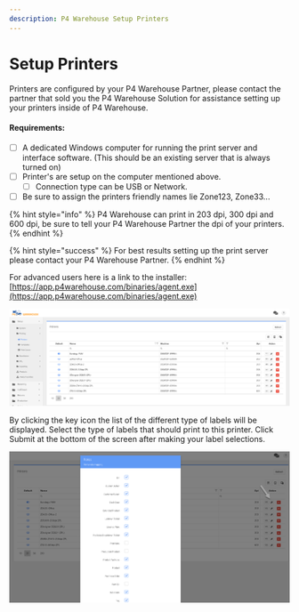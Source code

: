 ```yaml
---
description: P4 Warehouse Setup Printers
---
```


# Setup Printers

Printers are configured by your P4 Warehouse Partner, please contact the partner that sold you the P4 Warehouse Solution for assistance setting up your printers inside of P4 Warehouse.

#### Requirements:

* [ ] A dedicated Windows computer for running the print server and interface software. (This should be an existing server that is always turned on)
* [ ] Printer's are setup on the computer mentioned above.&#x20;
  * [ ] Connection type can be USB or Network.
* [ ] Be sure to assign the printers friendly names lie Zone123, Zone33...

{% hint style="info" %}
P4 Warehouse can print in 203 dpi, 300 dpi and 600 dpi, be sure to tell your P4 Warehouse Partner the dpi of your printers.
{% endhint %}

{% hint style="success" %}
For best results setting up the print server please contact your P4 Warehouse Partner.
{% endhint %}

For advanced users here is a link to the installer: [https://app.p4warehouse.com/binaries/agent.exe](https://app.p4warehouse.com/binaries/agent.exe)



![P4 Warehouse - WMS - Printer List](<../.gitbook/assets/image (23).png>)

By clicking the key icon the list of the different type of labels will be displayed. Select the type of labels that should print to this printer. Click Submit at the bottom of the screen after making your label selections.

![](<../.gitbook/assets/image (15).png>)




